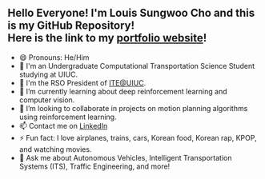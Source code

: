 ## Hello Everyone! I'm Louis Sungwoo Cho and this is my GitHub Repository!<br/> Here is the link to my [portfolio website](https://lotlouischoitslab.github.io)!

- 😄 Pronouns: He/Him 
- 🏫 I'm an Undergraduate Computational Transportation Science Student studying at UIUC.  
- 🚦 I'm the RSO President of [ITE@UIUC](https://ite.cee.illinois.edu/). <!-- - 🔭 I’m currently doing research on  -->
- 🌱 I’m currently learning about deep reinforcement learning and computer vision.
- 👯 I’m looking to collaborate in projects on motion planning algorithms using reinforcement learning.
- 📫 Contact me on [LinkedIn](https://www.linkedin.com/in/louis-sungwoo-cho/)
- ⚡ Fun fact: I love airplanes, trains, cars, Korean food, Korean rap, KPOP, and watching movies.
- 💬 Ask me about Autonomous Vehicles, Intelligent Transportation Systems (ITS), Traffic Engineering, and more!

<!-- -  ...
- 🤔 I’m looking for help with
- 💬 Ask me about ... -->
